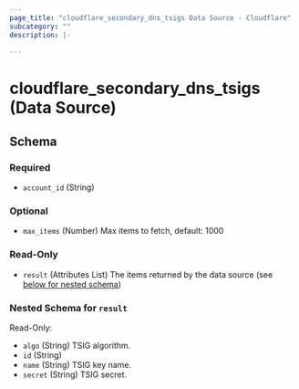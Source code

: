 ```yaml
---
page_title: "cloudflare_secondary_dns_tsigs Data Source - Cloudflare"
subcategory: ""
description: |-
  
---
```


# cloudflare_secondary_dns_tsigs (Data Source)




<!-- schema generated by tfplugindocs -->
## Schema

### Required

- `account_id` (String)

### Optional

- `max_items` (Number) Max items to fetch, default: 1000

### Read-Only

- `result` (Attributes List) The items returned by the data source (see [below for nested schema](#nestedatt--result))

<a id="nestedatt--result"></a>
### Nested Schema for `result`

Read-Only:

- `algo` (String) TSIG algorithm.
- `id` (String)
- `name` (String) TSIG key name.
- `secret` (String) TSIG secret.



